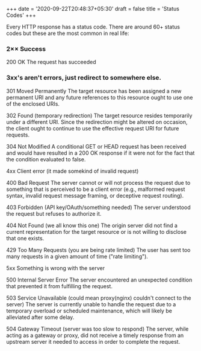 +++
date = '2020-09-22T20:48:37+05:30'
draft = false
title = 'Status Codes'
+++

Every HTTP response has a status code. There are around 60+ status codes but these are the most common in real life:

### 2×× Success

200 OK
The request has succeeded

### 3xx's aren't errors, just redirect to somewhere else.

301 Moved Permanently
The target resource has been assigned a new permanent URI and any future references to this resource ought to use one of the enclosed URIs.

302 Found (temporary redirection)
The target resource resides temporarily under a different URI. Since the redirection might be altered on occasion, the client ought to continue to use the effective request URI for future requests.

304 Not Modified
A conditional GET or HEAD request has been received and would have resulted in a 200 OK response if it were not for the fact that the condition evaluated to false.

4xx Client error (it made somekind of invalid request)

400 Bad Request
The server cannot or will not process the request due to something that is perceived to be a client error (e.g., malformed request syntax, invalid request message framing, or deceptive request routing).

403 Forbidden (API key/OAuth/something needed)
The server understood the request but refuses to authorize it.

404 Not Found (we all know this one)
The origin server did not find a current representation for the target resource or is not willing to disclose that one exists.

429 Too Many Requests (you are being rate limited)
The user has sent too many requests in a given amount of time ("rate limiting").

5xx Something is wrong with the server

500 Internal Server Error
The server encountered an unexpected condition that prevented it from fulfilling the request.

503 Service Unavailable (could mean proxy(nginx) couldn't connect to the server)
The server is currently unable to handle the request due to a temporary overload or scheduled maintenance, which will likely be alleviated after some delay.

504 Gateway Timeout (server was too slow to respond)
The server, while acting as a gateway or proxy, did not receive a timely response from an upstream server it needed to access in order to complete the request.

